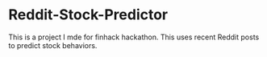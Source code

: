 # Reddit-Stock-Predictor
This is a project I mde for finhack hackathon. This uses recent Reddit posts to predict stock behaviors.
